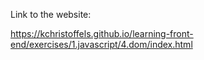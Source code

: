 Link to the website:

https://kchristoffels.github.io/learning-front-end/exercises/1.javascript/4.dom/index.html
